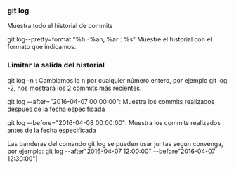 ### git log
Muestra todo el historial de commits

git log--pretty=format "%h -%an, %ar : %s"
Muestre el historial con el formato que indicamos.

### Limitar la salida del historial
git log -n : Cambiamos la n por cualquier número entero, por ejemplo git log -2, nos mostrará los 2 commits más recientes.

git log --after="2016-04-07 00:00:00": Muestra los commits realizados despues de la fecha especificada

git log --before="2016-04-08 00:00:00": Muestra los commits realizados antes de la fecha especificada

Las banderas del comando git log se pueden usar juntas según convenga, por ejemplo:
git log --after"2016-04-07 12:00:00" --before"2016-04-07 12:30:00"|